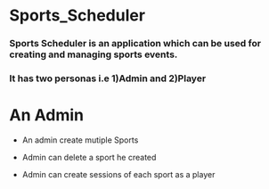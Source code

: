 # Sports_Scheduler
### Sports Scheduler is an application which can be used for creating and managing sports events.
### It has two personas i.e 1)Admin and 2)Player

# An Admin
- An admin create mutiple Sports
+ Admin can delete a sport he created
* Admin can create sessions of each sport as a player
